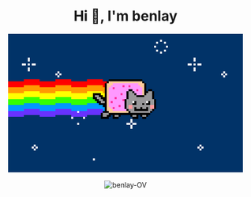 <h1 align="center">Hi 👋, I'm benlay</h1>

<p align="center">
    <img src="20210720182910.gif" >
</p>
<p align="center">
<img  src="https://github-readme-stats.vercel.app/api?username=benlay-OV&show_icons=true&locale=en" alt="benlay-OV" />
</p>
